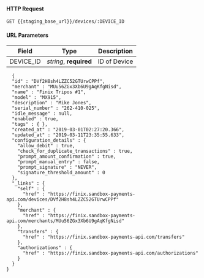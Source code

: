 #### HTTP Request

`GET {{staging_base_url}}/devices/:DEVICE_ID`



#### URL Parameters

Field | Type | Description
----- | ---- | -----------
DEVICE_ID | *string*, **required** | ID of Device


```
  {
  "id" : "DVf2H8sh4LZZC52GTUrwCPPf",
  "merchant" : "MUu56ZGx3Xb6U9gAqKfgNisd",
  "name" : "Finix Tripos #1",
  "model" : "MX915",
  "description" : "Mike Jones",
  "serial_number" : "262-410-025",
  "idle_message" : null,
  "enabled" : true,
  "tags" : { },
  "created_at" : "2019-03-01T02:27:20.366",
  "updated_at" : "2019-03-11T23:35:55.633",
  "configuration_details" : {
    "allow_debit" : true,
    "check_for_duplicate_transactions" : true,
    "prompt_amount_confirmation" : true,
    "prompt_manual_entry" : false,
    "prompt_signature" : "NEVER",
    "signature_threshold_amount" : 0
  },
  "_links" : {
    "self" : {
      "href" : "https://finix.sandbox-payments-api.com/devices/DVf2H8sh4LZZC52GTUrwCPPf"
    },
    "merchant" : {
      "href" : "https://finix.sandbox-payments-api.com/merchants/MUu56ZGx3Xb6U9gAqKfgNisd"
    },
    "transfers" : {
      "href" : "https://finix.sandbox-payments-api.com/transfers"
    },
    "authorizations" : {
      "href" : "https://finix.sandbox-payments-api.com/authorizations"
    }
  }
}
  ```
